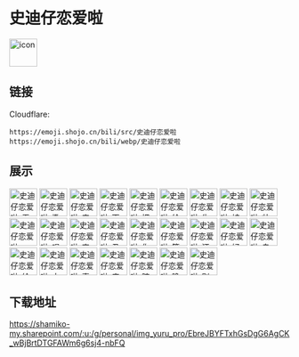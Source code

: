 # 史迪仔恋爱啦
<img src="https://emoji.shojo.cn/bili/src/史迪仔恋爱啦/icon.png" width="50" height="50" alt="icon">

## 链接
Cloudflare:
```
https://emoji.shojo.cn/bili/src/史迪仔恋爱啦
https://emoji.shojo.cn/bili/webp/史迪仔恋爱啦
```
## 展示
<img src="https://emoji.shojo.cn/bili/src/史迪仔恋爱啦/史迪仔恋爱啦-无语....png" width="50" height="50" alt="史迪仔恋爱啦-无语...">
<img src="https://emoji.shojo.cn/bili/src/史迪仔恋爱啦/史迪仔恋爱啦-撒娇娇~.png" width="50" height="50" alt="史迪仔恋爱啦-撒娇娇~">
<img src="https://emoji.shojo.cn/bili/src/史迪仔恋爱啦/史迪仔恋爱啦-来打我呀~.png" width="50" height="50" alt="史迪仔恋爱啦-来打我呀~">
<img src="https://emoji.shojo.cn/bili/src/史迪仔恋爱啦/史迪仔恋爱啦-天呐.png" width="50" height="50" alt="史迪仔恋爱啦-天呐">
<img src="https://emoji.shojo.cn/bili/src/史迪仔恋爱啦/史迪仔恋爱啦-把话放这！.png" width="50" height="50" alt="史迪仔恋爱啦-把话放这！">
<img src="https://emoji.shojo.cn/bili/src/史迪仔恋爱啦/史迪仔恋爱啦-给我爬！.png" width="50" height="50" alt="史迪仔恋爱啦-给我爬！">
<img src="https://emoji.shojo.cn/bili/src/史迪仔恋爱啦/史迪仔恋爱啦-生闷气.png" width="50" height="50" alt="史迪仔恋爱啦-生闷气">
<img src="https://emoji.shojo.cn/bili/src/史迪仔恋爱啦/史迪仔恋爱啦-被生活打倒.png" width="50" height="50" alt="史迪仔恋爱啦-被生活打倒">
<img src="https://emoji.shojo.cn/bili/src/史迪仔恋爱啦/史迪仔恋爱啦-帅.png" width="50" height="50" alt="史迪仔恋爱啦-帅">
<img src="https://emoji.shojo.cn/bili/src/史迪仔恋爱啦/史迪仔恋爱啦-MUA~.png" width="50" height="50" alt="史迪仔恋爱啦-MUA~">
<img src="https://emoji.shojo.cn/bili/src/史迪仔恋爱啦/史迪仔恋爱啦-唱歌给你~.png" width="50" height="50" alt="史迪仔恋爱啦-唱歌给你~">
<img src="https://emoji.shojo.cn/bili/src/史迪仔恋爱啦/史迪仔恋爱啦-宝贝在吗？.png" width="50" height="50" alt="史迪仔恋爱啦-宝贝在吗？">
<img src="https://emoji.shojo.cn/bili/src/史迪仔恋爱啦/史迪仔恋爱啦-丑拒.png" width="50" height="50" alt="史迪仔恋爱啦-丑拒">
<img src="https://emoji.shojo.cn/bili/src/史迪仔恋爱啦/史迪仔恋爱啦-你真棒！.png" width="50" height="50" alt="史迪仔恋爱啦-你真棒！">
<img src="https://emoji.shojo.cn/bili/src/史迪仔恋爱啦/史迪仔恋爱啦-等等我~.png" width="50" height="50" alt="史迪仔恋爱啦-等等我~">
<img src="https://emoji.shojo.cn/bili/src/史迪仔恋爱啦/史迪仔恋爱啦-还有谁？.png" width="50" height="50" alt="史迪仔恋爱啦-还有谁？">
<img src="https://emoji.shojo.cn/bili/src/史迪仔恋爱啦/史迪仔恋爱啦-好期待呀~.png" width="50" height="50" alt="史迪仔恋爱啦-好期待呀~">
<img src="https://emoji.shojo.cn/bili/src/史迪仔恋爱啦/史迪仔恋爱啦-自行检讨.png" width="50" height="50" alt="史迪仔恋爱啦-自行检讨">
<img src="https://emoji.shojo.cn/bili/src/史迪仔恋爱啦/史迪仔恋爱啦-给你一脚.png" width="50" height="50" alt="史迪仔恋爱啦-给你一脚">
<img src="https://emoji.shojo.cn/bili/src/史迪仔恋爱啦/史迪仔恋爱啦-大胆的想法.png" width="50" height="50" alt="史迪仔恋爱啦-大胆的想法">
<img src="https://emoji.shojo.cn/bili/src/史迪仔恋爱啦/史迪仔恋爱啦-真的吗？.png" width="50" height="50" alt="史迪仔恋爱啦-真的吗？">
<img src="https://emoji.shojo.cn/bili/src/史迪仔恋爱啦/史迪仔恋爱啦-来杯下午茶.png" width="50" height="50" alt="史迪仔恋爱啦-来杯下午茶">
<img src="https://emoji.shojo.cn/bili/src/史迪仔恋爱啦/史迪仔恋爱啦-暗中观察.png" width="50" height="50" alt="史迪仔恋爱啦-暗中观察">
<img src="https://emoji.shojo.cn/bili/src/史迪仔恋爱啦/史迪仔恋爱啦-晚安~.png" width="50" height="50" alt="史迪仔恋爱啦-晚安~">
<img src="https://emoji.shojo.cn/bili/src/史迪仔恋爱啦/史迪仔恋爱啦-别过来啊.png" width="50" height="50" alt="史迪仔恋爱啦-别过来啊">

## 下载地址

https://shamiko-my.sharepoint.com/:u:/g/personal/img_yuru_pro/EbreJBYFTxhGsDgG6AgCK_wBjBrtDTGFAWm6g6sj4-nbFQ